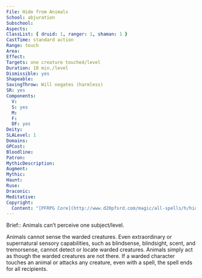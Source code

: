 ```yaml
---
File: Hide from Animals
School: abjuration
Subschool: 
Aspects: 
ClassList: { druid: 1, ranger: 1, shaman: 1 }
CastTime: standard action
Range: touch
Area: 
Effect: 
Targets: one creature touched/level
Duration: 10 min./level
Dismissible: yes
Shapeable: 
SavingThrow: Will negates (harmless)
SR: yes
Components:
  V: 
  S: yes
  M: 
  F: 
  DF: yes
Deity: 
SLALevel: 1
Domains: 
GPCost: 
Bloodline: 
Patron: 
MythicDescription: 
Augment: 
Mythic: 
Haunt: 
Ruse: 
Draconic: 
Meditative: 
Copyright:
  Content: "[PFRPG Core](http://www.d20pfsrd.com/magic/all-spells/h/hide-from-animals)"
---
```

Brief:: Animals can’t perceive one subject/level.

Animals cannot sense the warded creatures. Even extraordinary or supernatural sensory capabilities, such as blindsense, blindsight, scent, and tremorsense, cannot detect or locate warded creatures.  Animals simply act as though the warded creatures are not there.  If a warded character touches an animal or attacks any creature, even with a spell, the spell ends for all recipients.
